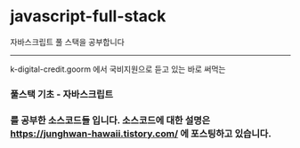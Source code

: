 # javascript-full-stack
자바스크립트 풀 스택을 공부합니다

----
k-digital-credit.goorm 에서 국비지원으로 듣고 있는 바로 써먹는 <h3>풀스택 기초 - 자바스크립트<h3>를 공부한 소스코드들 입니다. 
소스코드에 대한 설명은 https://junghwan-hawaii.tistory.com/ 에 포스팅하고 있습니다. 

